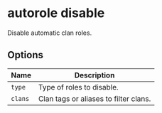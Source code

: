 # autorole disable

Disable automatic clan roles.

## Options

| Name    | Description                           |
| ------- | ------------------------------------- |
| `type`  | Type of roles to disable.             |
| `clans` | Clan tags or aliases to filter clans. |
